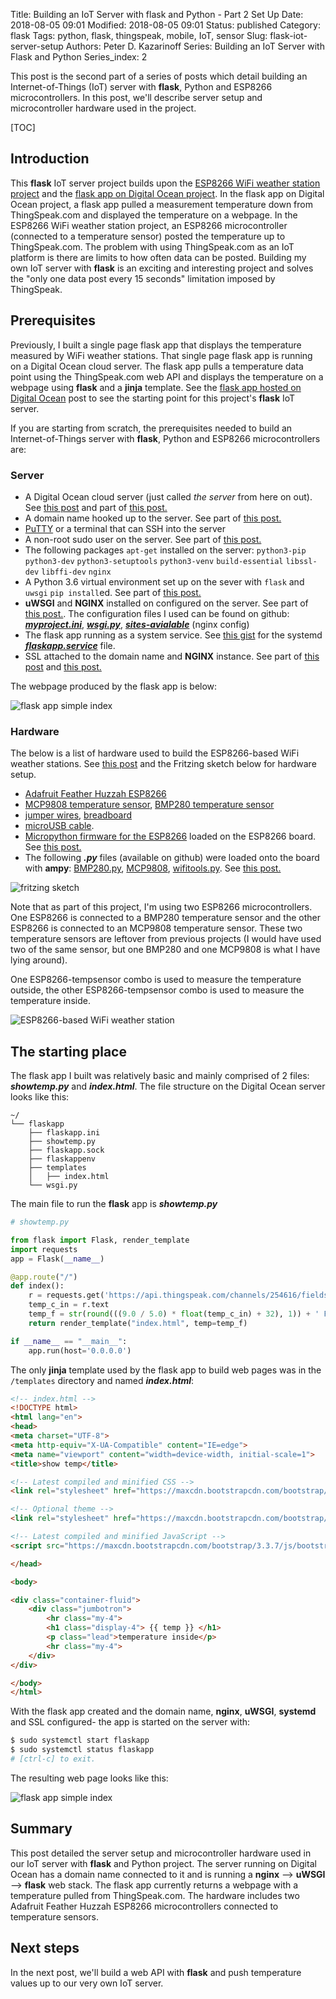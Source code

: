 Title: Building an IoT Server with flask and Python - Part 2 Set Up
Date: 2018-08-05 09:01
Modified: 2018-08-05 09:01
Status: published
Category: flask
Tags: python, flask, thingspeak, mobile, IoT, sensor
Slug: flask-iot-server-setup
Authors: Peter D. Kazarinoff
Series: Building an IoT Server with Flask and Python
Series_index: 2

This post is the second part of a series of posts which detail building an Internet-of-Things (IoT) server with **flask**, Python and ESP8266 microcontrollers. In this post, we'll describe server setup and microcontroller hardware used in the project.

[TOC]

## Introduction

This **flask** IoT server project builds upon the [ESP8266 WiFi weather station project]({filename}/posts/micropython/micropython_upload_code.md) and the [flask app on Digital Ocean project]({filename}/posts/flask/flask_single_page_app.md). In the flask app on Digital Ocean project, a flask app pulled a measurement temperature down from ThingSpeak.com and displayed the temperature on a webpage. In the ESP8266 WiFi weather station project, an ESP8266 microcontroller (connected to a temperature sensor) posted the temperature up to ThingSpeak.com. The problem with using ThingSpeak.com as an IoT platform is there are limits to how often data can be posted. Building my own IoT server with **flask** is an exciting and interesting project and solves the "only one data post every 15 seconds" limitation imposed by ThingSpeak.


## Prerequisites

Previously, I built a single page flask app that displays the temperature measured by WiFi weather stations. That single page flask app is running on a Digital Ocean cloud server. The flask app pulls a temperature data point using the ThingSpeak.com web API and displays the temperature on a webpage using **flask** and a **jinja** template. See the [flask app hosted on Digital Ocean]({filename}/posts/flask/flask_app_no_template.png) post to see the starting point for this project's **flask** IoT server. 

If you are starting from scratch, the prerequisites needed to build an Internet-of-Things server with **flask**, Python and ESP8266 microcontrollers are:

### Server

 * A Digital Ocean cloud server (just called _the server_ from here on out). See [this post]({filename}/posts/jupyterhub/new_DO_droplet.md) and part of [this post.](http://pythonforundergradengineers.com/flask-app-on-digital-ocean.html#create-a-new-droplet)
 * A domain name hooked up to the server. See part of [this post.](http://pythonforundergradengineers.com/flask-app-on-digital-ocean.html#point-dns-severs-at-digital-ocean)
 * [PuTTY](https://www.putty.org) or a terminal that can SSH into the server
 * A non-root sudo user on the server. See part of [this post.](https://pythonforundergradengineers.com/flask-app-on-digital-ocean.html#create-a-non-root-sudo-user)
 * The following packages ```apt-get``` installed on the server: ```python3-pip``` ```python3-dev``` ```python3-setuptools``` ```python3-venv``` ```build-essential``` ```libssl-dev``` ```libffi-dev``` ```nginx```
  * A Python 3.6 virtual environment set up on the sever with ```flask``` and ```uwsgi``` ```pip install```ed. See part of [this post.](http://pythonforundergradengineers.com/flask-app-on-digital-ocean.html#install-packages)
  *  **uWSGI** and **NGINX** installed on configured on the server. See part of [this post.](http://pythonforundergradengineers.com/flask-app-on-digital-ocean.html#set-up-uwsgi-nginx-ssl-and-systemctl). The configuration files I used can be found on github: [**_myproject.ini_**](https://github.com/ProfessorKazarinoff/flask-IoT/blob/master/myproject.ini), [**_wsgi.py_**](https://github.com/ProfessorKazarinoff/flask-IoT/blob/master/wsgi.py), [**_sites-avialable_**](https://gist.github.com/ProfessorKazarinoff/633abea34c5ea2420f1278deae61c091) (nginx config)
  * The flask app running as a system service. See [this gist](https://gist.github.com/ProfessorKazarinoff/51f819f7001b3fc92982413eb9df4ed5) for the systemd [**_flaskapp.service_**](https://gist.github.com/ProfessorKazarinoff/51f819f7001b3fc92982413eb9df4ed5) file.
  * SSL attached to the domain name and **NGINX** instance. See part of [this post](http://pythonforundergradengineers.com/flask-app-on-digital-ocean.html#apply-ssl-security) and [this post.]({filename}/posts/jupyterhub/SSL_and_nginx_with_jupyterhub.md)

The webpage produced by the flask app is below:

![flask app simple index]({filename}/posts/flask/simple_index.png)

### Hardware

  The below is a list of hardware used to build the ESP8266-based WiFi weather stations. See [this post]({filename}/posts/micropython/micropython_temp_sensor.md) and the Fritzing sketch below for hardware setup.

 * [Adafruit Feather Huzzah ESP8266](https://www.adafruit.com/product/2821)
 * [MCP9808 temperature sensor](https://www.adafruit.com/product/1782), [BMP280 temperature sensor](https://www.adafruit.com/product/2651)
 * [jumper wires](https://www.adafruit.com/product/758), [breadboard](https://www.adafruit.com/product/64)
 * [microUSB cable](https://www.adafruit.com/product/592).
 * [Micropython firmware for the ESP8266](http://micropython.org/download#esp8266) loaded on the ESP8266 board. See [this post.]({filename}/posts/micropython/micropython_install.md)
 * The following **_.py_** files (available on github) were loaded onto the board with **ampy**: [BMP280.py](https://github.com/ProfessorKazarinoff/MATLAB-Arduino-ESP8266-IoT/blob/master/BMP280.py), [MCP9808](https://github.com/ProfessorKazarinoff/MATLAB-Arduino-ESP8266-IoT/blob/master/MCP9808.py), [wifitools.py](https://github.com/ProfessorKazarinoff/MATLAB-Arduino-ESP8266-IoT/blob/master/wifitools.py). See [this post.](content/posts/micropython/micropython_upload_code.md)
 
![fritzing sketch]({filename}/posts/micropython/feather_huzzah_temp_sensor_fritzing.png)

Note that as part of this project, I'm using two ESP8266 microcontrollers. One ESP8266 is connected to a BMP280 temperature sensor and the other ESP8266 is connected to an MCP9808 temperature sensor. These two temperature sensors are leftover from previous projects (I would have used two of the same sensor, but one BMP280 and one MCP9808 is what I have lying around). 

One ESP8266-tempsensor combo is used to measure the temperature outside, the other ESP8266-tempsensor combo is used to measure the temperature inside. 

![ESP8266-based WiFi weather station]({filename}/posts/flask/esp8266-based_wifi_weather_station.png)

## The starting place

The flask app I built was relatively basic and mainly comprised of 2 files: **_showtemp.py_** and **_index.html_**. The file structure on the Digital Ocean server looks like this:

```text
~/
└── flaskapp
    ├── flaskapp.ini
    ├── showtemp.py
    ├── flaskapp.sock
    ├── flaskappenv
    ├── templates
    │   ├── index.html
    └── wsgi.py
```

The main file to run the **flask** app is **_showtemp.py_**

```python
# showtemp.py

from flask import Flask, render_template
import requests
app = Flask(__name__)

@app.route("/")
def index():
    r = requests.get('https://api.thingspeak.com/channels/254616/fields/1/last.txt')
    temp_c_in = r.text
    temp_f = str(round(((9.0 / 5.0) * float(temp_c_in) + 32), 1)) + ' F'
    return render_template("index.html", temp=temp_f)

if __name__ == "__main__":
    app.run(host='0.0.0.0')
```

The only **jinja** template used by the flask app to build web pages was in the ```/templates``` directory and named **_index.html_**:

```html
<!-- index.html -->
<!DOCTYPE html>
<html lang="en">
<head>
<meta charset="UTF-8">
<meta http-equiv="X-UA-Compatible" content="IE=edge">
<meta name="viewport" content="width=device-width, initial-scale=1">    
<title>show temp</title>

<!-- Latest compiled and minified CSS -->
<link rel="stylesheet" href="https://maxcdn.bootstrapcdn.com/bootstrap/3.3.7/css/bootstrap.min.css" integrity="sha384-BVYiiSIFeK1dGmJRAkycuHAHRg32OmUcww7on3RYdg4Va+PmSTsz/K68vbdEjh4u" crossorigin="anonymous">

<!-- Optional theme -->
<link rel="stylesheet" href="https://maxcdn.bootstrapcdn.com/bootstrap/3.3.7/css/bootstrap-theme.min.css" integrity="sha384-rHyoN1iRsVXV4nD0JutlnGaslCJuC7uwjduW9SVrLvRYooPp2bWYgmgJQIXwl/Sp" crossorigin="anonymous">

<!-- Latest compiled and minified JavaScript -->
<script src="https://maxcdn.bootstrapcdn.com/bootstrap/3.3.7/js/bootstrap.min.js" integrity="sha384-Tc5IQib027qvyjSMfHjOMaLkfuWVxZxUPnCJA7l2mCWNIpG9mGCD8wGNIcPD7Txa" crossorigin="anonymous"></script>

</head>

<body>

<div class="container-fluid">
    <div class="jumbotron">
        <hr class="my-4">
        <h1 class="display-4"> {{ temp }} </h1>
        <p class="lead">temperature inside</p>
        <hr class="my-4">
    </div>        
</div>

</body>
</html>
```

With the flask app created and the domain name, **nginx**, **uWSGI**, **systemd** and SSL configured- the app is started on the server with:

```bash
$ sudo systemctl start flaskapp
$ sudo systemctl status flaskapp
# [ctrl-c] to exit.
```

The resulting web page looks like this:

![flask app simple index]({filename}/posts/flask/simple_index.png)

## Summary

This post detailed the server setup and microcontroller hardware used in our IoT server with **flask** and Python project. The server running on Digital Ocean has a domain name connected to it and is running a **nginx** --> **uWSGI** --> **flask** web stack. The flask app currently returns a webpage with a temperature pulled from ThingSpeak.com. The hardware includes two Adafruit Feather Huzzah ESP8266 microcontrollers connected to temperature sensors. 

## Next steps
 
In the next post, we'll build a web API with **flask** and push temperature values up to our very own IoT server.
